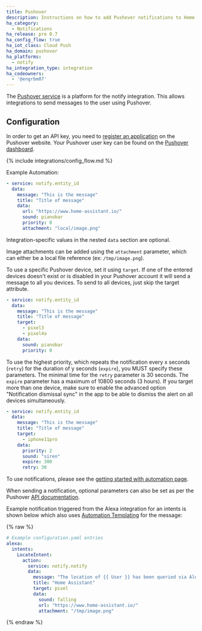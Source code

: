 ```yaml
---
title: Pushover
description: Instructions on how to add Pushover notifications to Home Assistant.
ha_category:
  - Notifications
ha_release: pre 0.7
ha_config_flow: true
ha_iot_class: Cloud Push
ha_domain: pushover
ha_platforms:
  - notify
ha_integration_type: integration
ha_codeowners:
  - '@engrbm87'
---
```


The [Pushover service](https://pushover.net/) is a platform for the notify integration. This allows integrations to send messages to the user using Pushover.

## Configuration

In order to get an API key, you need to [register an application](https://pushover.net/apps/clone/home_assistant) on the Pushover website. Your Pushover user key can be found on the [Pushover dashboard](https://pushover.net/dashboard).

{% include integrations/config_flow.md %}

Example Automation:

```yaml
- service: notify.entity_id
  data:
    message: "This is the message"
    title: "Title of message"
    data:
      url: "https://www.home-assistant.io/"
      sound: pianobar
      priority: 0
      attachment: "local/image.png"
```

Integration-specific values in the nested `data` section are optional.

Image attachments can be added using the `attachment` parameter, which can either be a local file reference (ex: `/tmp/image.png`).

To use a specific Pushover device, set it using `target`. If one of the entered devices doesn't exist or is disabled in your Pushover account it will send a message to all you devices. To send to all devices, just skip the target attribute.

```yaml
- service: notify.entity_id
  data:
    message: "This is the message"
    title: "Title of message"
    target:
      - pixel3
      - pixel4a
    data:
      sound: pianobar
      priority: 0
```

To use the highest priority, which repeats the notification every x seconds (`retry`) for the duration of y seconds (`expire`), you MUST specify these parameters. The minimal time for the `retry` parameter is 30 seconds. The `expire` parameter has a maximum of 10800 seconds (3 hours). If you target more than one device, make sure to enable the advanced option "Notification dismissal sync" in the app to be able to dismiss the alert on all devices simultaneously.

```yaml
- service: notify.entity_id
  data:
    message: "This is the message"
    title: "Title of message"
    target:
      - iphone11pro
    data:
      priority: 2
      sound: "siren"
      expire: 300
      retry: 30
```

To use notifications, please see the [getting started with automation page](/getting-started/automation/).

When sending a notification, optional parameters can also be set as per the Pushover [API documentation](https://pushover.net/api).

Example notification triggered from the Alexa integration for an intents is shown below which also uses [Automation Templating](/getting-started/automation-templating/) for the message:

{% raw %}

```yaml
# Example configuration.yaml entries
alexa:
  intents:
    LocateIntent:
      action:
        service: notify.notify
        data:
          message: "The location of {{ User }} has been queried via Alexa."
          title: "Home Assistant"
          target: pixel
          data:
            sound: falling
            url: "https://www.home-assistant.io/"
            attachment: "/tmp/image.png"
```

{% endraw %}
